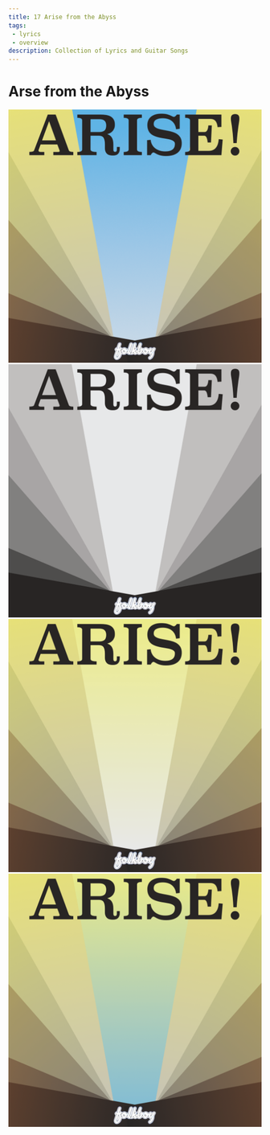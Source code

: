 ```yaml
---
title: 17 Arise from the Abyss
tags: 
 - lyrics
 - overview
description: Collection of Lyrics and Guitar Songs
---
```


# Arse from the Abyss

![Cover Version 1](cover.png)
![Draft Cover Version 1](draft.png)
![Draft Cover Version 2](draft-color1.png)
![Draft Cover Version 3](draft-color3.png)